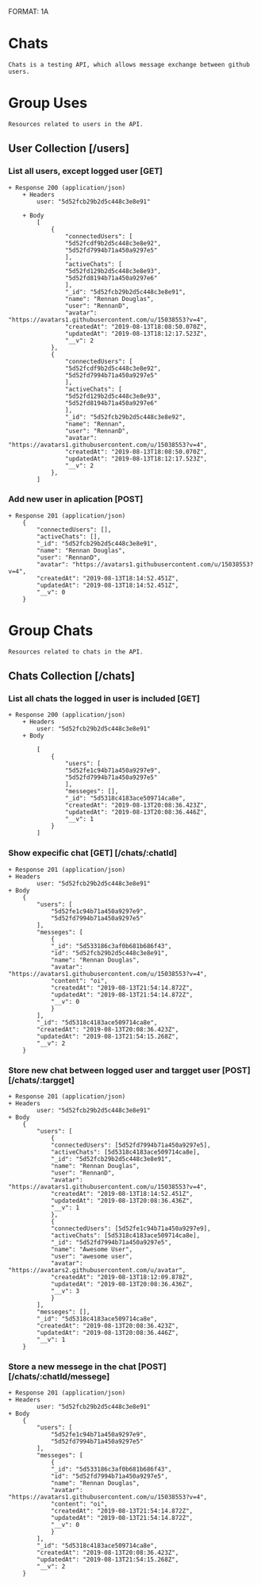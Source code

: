 FORMAT: 1A

# Chats

    Chats is a testing API, which allows message exchange between github users.

# Group Uses

    Resources related to users in the API.

## User Collection [/users]

### List all users, except logged user [GET]

    + Response 200 (application/json)
        + Headers
            user: "5d52fcb29b2d5c448c3e8e91"

        + Body
            [
                {
                    "connectedUsers": [
                    "5d52fcdf9b2d5c448c3e8e92",
                    "5d52fd7994b71a450a9297e5"
                    ],
                    "activeChats": [
                    "5d52fd129b2d5c448c3e8e93",
                    "5d52fd8194b71a450a9297e6"
                    ],
                    "_id": "5d52fcb29b2d5c448c3e8e91",
                    "name": "Rennan Douglas",
                    "user": "RennanD",
                    "avatar": "https://avatars1.githubusercontent.com/u/15038553?v=4",
                    "createdAt": "2019-08-13T18:08:50.070Z",
                    "updatedAt": "2019-08-13T18:12:17.523Z",
                    "__v": 2
                },
                {
                    "connectedUsers": [
                    "5d52fcdf9b2d5c448c3e8e92",
                    "5d52fd7994b71a450a9297e5"
                    ],
                    "activeChats": [
                    "5d52fd129b2d5c448c3e8e93",
                    "5d52fd8194b71a450a9297e6"
                    ],
                    "_id": "5d52fcb29b2d5c448c3e8e92",
                    "name": "Rennan",
                    "user": "RennanD",
                    "avatar": "https://avatars1.githubusercontent.com/u/15038553?v=4",
                    "createdAt": "2019-08-13T18:08:50.070Z",
                    "updatedAt": "2019-08-13T18:12:17.523Z",
                    "__v": 2
                },
            ]
### Add new user in aplication [POST]
    
    + Response 201 (application/json)
        {
            "connectedUsers": [],
            "activeChats": [],
            "_id": "5d52fcb29b2d5c448c3e8e91",
            "name": "Rennan Douglas",
            "user": "RennanD",
            "avatar": "https://avatars1.githubusercontent.com/u/15038553?v=4",
            "createdAt": "2019-08-13T18:14:52.451Z",
            "updatedAt": "2019-08-13T18:14:52.451Z",
            "__v": 0
        }

# Group Chats 

    Resources related to chats in the API.

## Chats Collection [/chats]

### List all chats the logged in user is included [GET]

    + Response 200 (application/json)
        + Headers
            user: "5d52fcb29b2d5c448c3e8e91"
        + Body
        
            [
                {
                    "users": [
                    "5d52fe1c94b71a450a9297e9",
                    "5d52fd7994b71a450a9297e5"
                    ],
                    "messeges": [],
                    "_id": "5d5318c4183ace509714ca8e",
                    "createdAt": "2019-08-13T20:08:36.423Z",
                    "updatedAt": "2019-08-13T20:08:36.446Z",
                    "__v": 1
                }
            ]

### Show expecific chat [GET] [/chats/:chatId]
    
    + Response 201 (application/json)
    + Headers
            user: "5d52fcb29b2d5c448c3e8e91"
    + Body
        {
            "users": [
                "5d52fe1c94b71a450a9297e9",
                "5d52fd7994b71a450a9297e5"
            ],
            "messeges": [
                {
                "_id": "5d533186c3af0b681b686f43",
                "id": "5d52fcb29b2d5c448c3e8e91",
                "name": "Rennan Douglas",
                "avatar": "https://avatars1.githubusercontent.com/u/15038553?v=4",
                "content": "oi",
                "createdAt": "2019-08-13T21:54:14.872Z",
                "updatedAt": "2019-08-13T21:54:14.872Z",
                "__v": 0
                }
            ],
            "_id": "5d5318c4183ace509714ca8e",
            "createdAt": "2019-08-13T20:08:36.423Z",
            "updatedAt": "2019-08-13T21:54:15.268Z",
            "__v": 2
        }

### Store new chat between logged user and targget user [POST] [/chats/:targget]
    
    + Response 201 (application/json)
    + Headers
            user: "5d52fcb29b2d5c448c3e8e91"
    + Body
        {
            "users": [
                {
                "connectedUsers": [5d52fd7994b71a450a9297e5],
                "activeChats": [5d5318c4183ace509714ca8e],
                "_id": "5d52fcb29b2d5c448c3e8e91",
                "name": "Rennan Douglas",
                "user": "RennanD",
                "avatar": "https://avatars1.githubusercontent.com/u/15038553?v=4",
                "createdAt": "2019-08-13T18:14:52.451Z",
                "updatedAt": "2019-08-13T20:08:36.436Z",
                "__v": 1
                },
                {
                "connectedUsers": [5d52fe1c94b71a450a9297e9],
                "activeChats": [5d5318c4183ace509714ca8e],
                "_id": "5d52fd7994b71a450a9297e5",
                "name": "Awesome User",
                "user": "awesome user",
                "avatar": "https://avatars2.githubusercontent.com/u/avatar",
                "createdAt": "2019-08-13T18:12:09.878Z",
                "updatedAt": "2019-08-13T20:08:36.436Z",
                "__v": 3
                }
            ],
            "messeges": [],
            "_id": "5d5318c4183ace509714ca8e",
            "createdAt": "2019-08-13T20:08:36.423Z",
            "updatedAt": "2019-08-13T20:08:36.446Z",
            "__v": 1
        }

### Store a new messege in the chat [POST] [/chats/:chatId/messege]
    
    + Response 201 (application/json)
    + Headers
            user: "5d52fcb29b2d5c448c3e8e91"
    + Body
        {
            "users": [
                "5d52fe1c94b71a450a9297e9",
                "5d52fd7994b71a450a9297e5"
            ],
            "messeges": [
                {
                "_id": "5d533186c3af0b681b686f43",
                "id": "5d52fd7994b71a450a9297e5",
                "name": "Rennan Douglas",
                "avatar": "https://avatars1.githubusercontent.com/u/15038553?v=4",
                "content": "oi",
                "createdAt": "2019-08-13T21:54:14.872Z",
                "updatedAt": "2019-08-13T21:54:14.872Z",
                "__v": 0
                }
            ],
            "_id": "5d5318c4183ace509714ca8e",
            "createdAt": "2019-08-13T20:08:36.423Z",
            "updatedAt": "2019-08-13T21:54:15.268Z",
            "__v": 2
        }